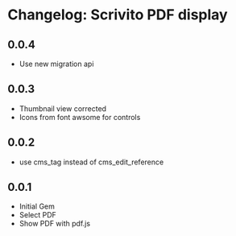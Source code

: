# Changelog: Scrivito PDF display

## 0.0.4

* Use new migration api

## 0.0.3

* Thumbnail view corrected
* Icons from font awsome for controls

## 0.0.2

* use cms_tag instead of cms_edit_reference

## 0.0.1

* Initial Gem
* Select PDF
* Show PDF with pdf.js